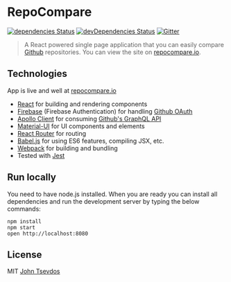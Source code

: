 # RepoCompare

[![dependencies Status](https://david-dm.org/tsevdos/repocompare/status.svg)](https://david-dm.org/tsevdos/repocompare)
[![devDependencies Status](https://david-dm.org/tsevdos/repocompare/dev-status.svg)](https://david-dm.org/tsevdos/repocompare?type=dev)
[![Gitter](https://img.shields.io/gitter/room/nwjs/nw.js.svg)](https://gitter.im/repocompare/Lobby)

> A React powered single page application that you can easily compare [Github](https://github.com) repositories. You can view the site on [repocompare.io](http://repocompare.io).

## Technologies

App is live and well at [repocompare.io](http://repocompare.io/)

* [React](https://facebook.github.io/react/) for building and rendering components
* [Firebase](https://firebase.google.com/) (Firebase Authentication) for handling [Github OAuth](https://developer.github.com/apps/building-oauth-apps/authorization-options-for-oauth-apps/)
* [Apollo Client](https://www.apollographql.com/client/) for consuming [Github's GraphQL API](https://developer.github.com/v4/)
* [Material-UI](https://www.material-ui.com/) for UI components and elements
* [React Router](https://github.com/ReactTraining/react-router) for routing
* [Babel.js](https://babeljs.io/) for using ES6 features, compiling JSX, etc.
* [Webpack](https://webpack.github.io/) for building and bundling
* Tested with [Jest](https://facebook.github.io/jest/)

## Run locally

You need to have node.js installed. When you are ready you can install all dependencies and run the development server by typing the below commands:

```
npm install
npm start
open http://localhost:8080
```

## License

MIT [John Tsevdos](http://tsevdos.me)
